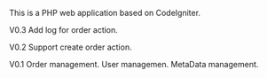 This is a PHP web application based on CodeIgniter.

V0.3
Add log for order action.

V0.2
Support create order action.

V0.1
Order management.
User managemen.
MetaData management.
